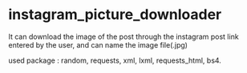 # instagram_picture_downloader
It can download the image of the post through the instagram post link entered by the user, and can name the image file(.jpg)

used package :
  random,
  requests,
  xml,
  lxml,
  requests_html,
  bs4.
